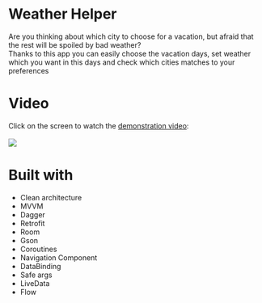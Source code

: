 # Weather Helper
Are you thinking about which city to choose for a vacation, but afraid that the rest will be spoiled by bad weather?<br/>
Thanks to this app you can easily choose the vacation days, set weather which you want in this days and check which cities matches to your preferences
# Video
Click on the screen to watch the [demonstration video](https://youtu.be/vA9GDeUkpjc):<br/><br/>
[![](https://img.youtube.com/vi/vA9GDeUkpjc/hqdefault.jpg)](https://youtu.be/vA9GDeUkpjc)
# Built with
- Clean architecture<br/>
- MVVM<br/>
- Dagger<br/>
- Retrofit<br/>
- Room<br/>
- Gson<br/>
- Coroutines<br/>
- Navigation Component<br/>
- DataBinding<br/>
- Safe args<br/>
- LiveData<br/>
- Flow
